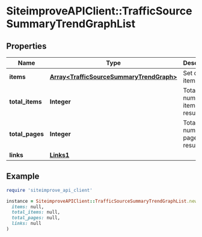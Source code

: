 # SiteimproveAPIClient::TrafficSourceSummaryTrendGraphList

## Properties

| Name | Type | Description | Notes |
| ---- | ---- | ----------- | ----- |
| **items** | [**Array&lt;TrafficSourceSummaryTrendGraph&gt;**](TrafficSourceSummaryTrendGraph.md) | Set of items. |  |
| **total_items** | **Integer** | Total number of items in result set. |  |
| **total_pages** | **Integer** | Total number of pages in result set. |  |
| **links** | [**Links1**](Links1.md) |  | [optional] |

## Example

```ruby
require 'siteimprove_api_client'

instance = SiteimproveAPIClient::TrafficSourceSummaryTrendGraphList.new(
  items: null,
  total_items: null,
  total_pages: null,
  links: null
)
```

